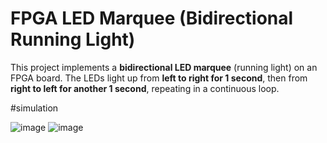 # FPGA LED Marquee (Bidirectional Running Light)

This project implements a **bidirectional LED marquee** (running light) on an FPGA board. The LEDs light up from **left to right for 1 second**, then from **right to left for another 1 second**, repeating in a continuous loop.

#simulation

![image](https://github.com/user-attachments/assets/675d7ba5-d8f6-4d8c-8cb1-66eb41f4c7da)
![image](https://github.com/user-attachments/assets/3f2f3d89-4278-4d19-89c5-82fcfbc81341)
